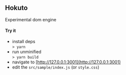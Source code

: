 ## Hokuto

Experimental dom engine

#### Try it

- install deps  
  `> yarn `
- run unminified  
  `> yarn build`
- navigate to [http://127.0.0.1:3001](http://127.0.0.1:3001)
- edit the `src/sample/index.js` (or `style.css`)